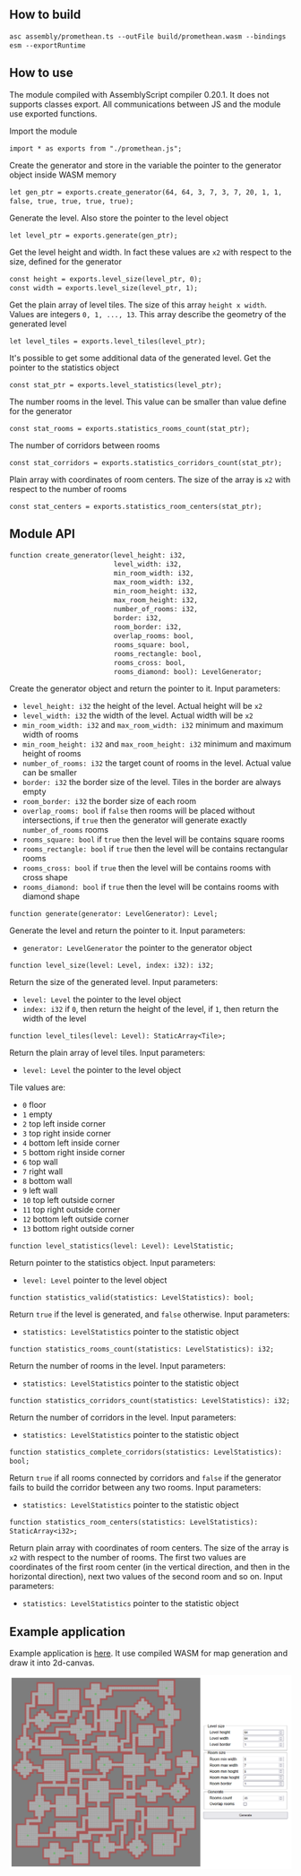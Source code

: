 ## How to build

```
asc assembly/promethean.ts --outFile build/promethean.wasm --bindings esm --exportRuntime
```

## How to use

The module compiled with AssemblyScript compiler 0.20.1. It does not supports classes export. All communications between JS and the module use exported functions.

Import the module

```
import * as exports from "./promethean.js";
```

Create the generator and store in the variable the pointer to the generator object inside WASM memory

```
let gen_ptr = exports.create_generator(64, 64, 3, 7, 3, 7, 20, 1, 1, false, true, true, true, true);
```

Generate the level. Also store the pointer to the level object

```
let level_ptr = exports.generate(gen_ptr);
```

Get the level height and width. In fact these values are ```x2``` with respect to the size, defined for the generator

```
const height = exports.level_size(level_ptr, 0);
const width = exports.level_size(level_ptr, 1);
```

Get the plain array of level tiles. The size of this array ```height x width```. Values are integers ```0, 1, ..., 13```. This array describe the geometry of the generated level

```
let level_tiles = exports.level_tiles(level_ptr);
```

It's possible to get some additional data of the generated level. Get the pointer to the statistics object

```
const stat_ptr = exports.level_statistics(level_ptr);
```

The number rooms in the level. This value can be smaller than value define for the generator

```
const stat_rooms = exports.statistics_rooms_count(stat_ptr);
```

The number of corridors between rooms

```
const stat_corridors = exports.statistics_corridors_count(stat_ptr);
```

Plain array with coordinates of room centers. The size of the array is ```x2``` with respect to the number of rooms

```
const stat_centers = exports.statistics_room_centers(stat_ptr);
```


## Module API

```
function create_generator(level_height: i32,
						  level_width: i32,
						  min_room_width: i32,
						  max_room_width: i32,
						  min_room_height: i32,
						  max_room_height: i32,
						  number_of_rooms: i32,
						  border: i32,
						  room_border: i32,
						  overlap_rooms: bool,
						  rooms_square: bool,
						  rooms_rectangle: bool,
						  rooms_cross: bool,
						  rooms_diamond: bool): LevelGenerator;
```

Create the generator object and return the pointer to it. Input parameters:

* ```level_height: i32``` the height of the level. Actual height will be ```x2```
* ```level_width: i32``` the width of the level. Actual width will be ```x2```
* ```min_room_width: i32``` and ```max_room_width: i32``` minimum and maximum width of rooms
* ```min_room_height: i32``` and ```max_room_height: i32``` minimum and maximum height of rooms
* ```number_of_rooms: i32``` the target count of rooms in the level. Actual value can be smaller
* ```border: i32``` the border size of the level. Tiles in the border are always empty
* ```room_border: i32``` the border size of each room
* ```overlap_rooms: bool``` if ```false``` then rooms will be placed without intersections, if ```true``` then the generator will generate exactly ```number_of_rooms``` rooms
* ```rooms_square: bool``` if ```true``` then the level will be contains square rooms
* ```rooms_rectangle: bool``` if ```true``` then the level will be contains rectangular rooms
* ```rooms_cross: bool``` if ```true``` then the level will be contains rooms with cross shape
* ```rooms_diamond: bool``` if ```true``` then the level will be contains rooms with diamond shape

```
function generate(generator: LevelGenerator): Level;
```

Generate the level and return the pointer to it. Input parameters:

* ```generator: LevelGenerator``` the pointer to the generator object

```
function level_size(level: Level, index: i32): i32;
```

Return the size of the generated level. Input parameters:

* ```level: Level``` the pointer to the level object
* ```index: i32``` if ```0```, then return the height of the level, if ```1```, then return the width of the level

```
function level_tiles(level: Level): StaticArray<Tile>;
```

Return the plain array of level tiles. Input parameters:

* ```level: Level``` the pointer to the level object

Tile values are:

* ```0``` floor
* ```1``` empty
* ```2``` top left inside corner
* ```3``` top right inside corner
* ```4``` bottom left inside corner
* ```5``` bottom right inside corner
* ```6``` top wall
* ```7``` right wall
* ```8``` bottom wall
* ```9``` left wall
* ```10``` top left outside corner
* ```11``` top right outside corner
* ```12``` bottom left outside corner
* ```13``` bottom right outside corner

```
function level_statistics(level: Level): LevelStatistic;
```

Return pointer to the statistics object. Input parameters:

* ```level: Level``` pointer to the level object

```
function statistics_valid(statistics: LevelStatistics): bool;
```

Return ```true``` if the level is generated, and ```false``` otherwise. Input parameters:

* ```statistics: LevelStatistics``` pointer to the statistic object

```
function statistics_rooms_count(statistics: LevelStatistics): i32;
```

Return the number of rooms in the level. Input parameters:

* ```statistics: LevelStatistics``` pointer to the statistic object

```
function statistics_corridors_count(statistics: LevelStatistics): i32;
```

Return the number of corridors in the level. Input parameters:

* ```statistics: LevelStatistics``` pointer to the statistic object

```
function statistics_complete_corridors(statistics: LevelStatistics): bool;
```

Return ```true``` if all rooms connected by corridors and ```false``` if the generator fails to build the corridor between any two rooms. Input parameters:

* ```statistics: LevelStatistics``` pointer to the statistic object

```
function statistics_room_centers(statistics: LevelStatistics): StaticArray<i32>;
```

Return plain array with coordinates of room centers. The size of the array is ```x2``` with respect to the number of rooms. The first two values are coordinates of the first room center (in the vertical direction, and then in the horizontal direction), next two values of the second room and so on. Input parameters:

* ```statistics: LevelStatistics``` pointer to the statistic object


## Example application

Example application is [here](https://tugcga.github.io/web_apps/as_promethean/example_app.html). It use compiled WASM for map generation and draw it into 2d-canvas.

![Application example](../../images/app_02.png?raw=true)